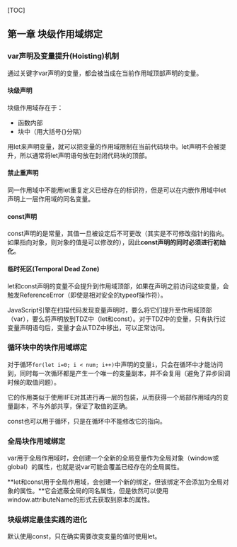 [TOC]

## 第一章 块级作用域绑定

### var声明及变量提升(Hoisting)机制

通过关键字var声明的变量，都会被当成在当前作用域顶部声明的变量。

#### 块级声明

块级作用域存在于：

- 函数内部
- 块中（用大括号{}分隔）

用let来声明变量，就可以把变量的作用域限制在当前代码块中。let声明不会被提升，所以通常将let声明语句放在封闭代码块的顶部。

#### 禁止重声明

同一作用域中不能用let重复定义已经存在的标识符，但是可以在内嵌作用域中let声明上一层作用域的同名变量。

#### const声明

const声明的是常量，其值一旦被设定后不可更改（其实是不可修改指针的指向。如果指向对象，则对象的值是可以修改的），因此**const声明的同时必须进行初始化**。

#### 临时死区(Temporal Dead Zone)

let和const声明的变量不会提升到作用域顶部，如果在声明之前访问这些变量，会触发ReferenceError（即使是相对安全的typeof操作符）。

JavaScript引擎在扫描代码发现变量声明时，要么将它们提升至作用域顶部（var），要么将声明放到TDZ中（let和const）。对于TDZ中的变量，只有执行过变量声明语句后，变量才会从TDZ中移出，可以正常访问。

### 循环块中的块作用域绑定

对于循环`for(let i=0; i < num; i++)`中声明的变量`i`，只会在循环中才能访问到，同时每一次循环都是产生一个唯一的变量副本，并不会复用（避免了异步回调时候的取值问题）。

它的作用类似于使用IIFE对其进行再一层的包装，从而获得一个局部作用域内的变量副本，不与外部共享，保证了取值的正确。

const也可以用于循环，只是在循环中不能修改它的指向。

### 全局块作用域绑定

var用于全局作用域时，会创建一个全新的全局变量作为全局对象（window或global）的属性，也就是说var可能会覆盖已经存在的全局属性。

**let和const用于全局作用域，会创建一个新的绑定，但该绑定不会添加为全局对象的属性。**它会遮蔽全局的同名属性，但是依然可以使用window.attributeName的形式去获取到原本的属性。

### 块级绑定最佳实践的进化

默认使用const，只在确实需要改变变量的值时使用let。